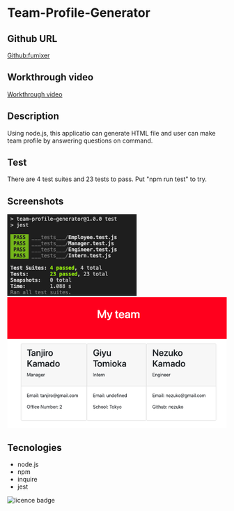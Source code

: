 # Team-Profile-Generator

## Github URL 
<p><a href="https://github.com/fumixer/Team-Profile-Generator">Github:fumixer</a></p>

## Workthrough video
<p><a href="https://drive.google.com/file/d/1WqbWy9K-L9NVKBiVESTCVmb1GVOUAC2Q/view?usp=sharing">Workthrough video</a></p>

## Description
Using node.js, this applicatio can generate HTML file and user can make team profile by answering questions on command.

## Test
There are 4 test suites and 23 tests to pass. Put "npm run test" to try.

## Screenshots
![test result](./asset/test%20result.png)
![HTML](./asset/HTML.png)

## Tecnologies
* node.js
* npm
* inquire
* jest

![licence badge](https://img.shields.io/badge/license-MIT-orange.png)
